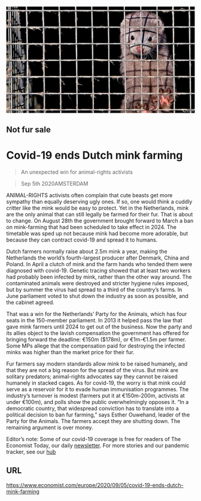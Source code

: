 ![](./images/20200905_EUP001_0.jpg)

## Not fur sale

# Covid-19 ends Dutch mink farming

> An unexpected win for animal-rights activists

> Sep 5th 2020AMSTERDAM

ANIMAL-RIGHTS activists often complain that cute beasts get more sympathy than equally deserving ugly ones. If so, one would think a cuddly critter like the mink would be easy to protect. Yet in the Netherlands, mink are the only animal that can still legally be farmed for their fur. That is about to change. On August 28th the government brought forward to March a ban on mink-farming that had been scheduled to take effect in 2024. The timetable was sped up not because mink had become more adorable, but because they can contract covid-19 and spread it to humans.

Dutch farmers normally raise about 2.5m mink a year, making the Netherlands the world’s fourth-largest producer after Denmark, China and Poland. In April a clutch of mink and the farm hands who tended them were diagnosed with covid-19. Genetic tracing showed that at least two workers had probably been infected by mink, rather than the other way around. The contaminated animals were destroyed and stricter hygiene rules imposed, but by summer the virus had spread to a third of the country’s farms. In June parliament voted to shut down the industry as soon as possible, and the cabinet agreed.

That was a win for the Netherlands’ Party for the Animals, which has four seats in the 150-member parliament. In 2013 it helped pass the law that gave mink farmers until 2024 to get out of the business. Now the party and its allies object to the lavish compensation the government has offered for bringing forward the deadline: €150m ($178m), or €1m-€1.5m per farmer. Some MPs allege that the compensation paid for destroying the infected minks was higher than the market price for their fur.

Fur farmers say modern standards allow mink to be raised humanely, and that they are not a big reason for the spread of the virus. But mink are solitary predators; animal-rights advocates say they cannot be raised humanely in stacked cages. As for covid-19, the worry is that mink could serve as a reservoir for it to evade human immunisation programmes. The industry’s turnover is modest (farmers put it at €150m-200m, activists at under €100m), and polls show the public overwhelmingly opposes it. “In a democratic country, that widespread conviction has to translate into a political decision to ban fur farming,” says Esther Ouwehand, leader of the Party for the Animals. The farmers accept they are shutting down. The remaining argument is over money.

Editor’s note: Some of our covid-19 coverage is free for readers of The Economist Today, our daily [newsletter](https://www.economist.com/https://my.economist.com/user#newsletter). For more stories and our pandemic tracker, see our [hub](https://www.economist.com//news/2020/03/11/the-economists-coverage-of-the-coronavirus)

## URL

https://www.economist.com/europe/2020/09/05/covid-19-ends-dutch-mink-farming
